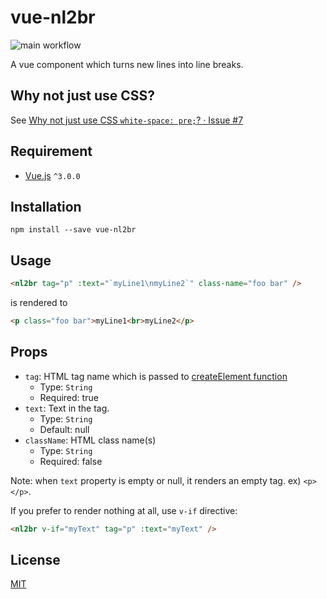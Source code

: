 # vue-nl2br

![main workflow](https://github.com/inouetakuya/vue-nl2br/actions/workflows/main.yml/badge.svg)

A vue component which turns new lines into line breaks.

## Why not just use CSS?

See [Why not just use CSS `white-space: pre;`? · Issue #7](https://github.com/inouetakuya/vue-nl2br/issues/7)

## Requirement

- [Vue.js](https://github.com/vuejs/vue) `^3.0.0`

## Installation

```shell
npm install --save vue-nl2br
```

## Usage

```html
<nl2br tag="p" :text="`myLine1\nmyLine2`" class-name="foo bar" />
```

is rendered to

```html
<p class="foo bar">myLine1<br>myLine2</p>
```

## Props

- `tag`: HTML tag name which is passed to [createElement function](https://vuejs.org/v2/guide/render-function.html#createElement-Arguments)
  - Type: `String`
  - Required: true
- `text`: Text in the tag.
  - Type: `String`
  - Default: null
- `className`: HTML class name(s) 
  - Type: `String`
  - Required: false

Note: when `text` property is empty or null, it renders an empty tag. ex) `<p></p>`.

If you prefer to render nothing at all, use `v-if` directive:

```html
<nl2br v-if="myText" tag="p" :text="myText" />
``` 

## License

[MIT](https://opensource.org/licenses/MIT)
